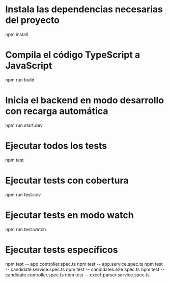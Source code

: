 # Instala las dependencias necesarias del proyecto
npm install

# Compila el código TypeScript a JavaScript
npm run build

# Inicia el backend en modo desarrollo con recarga automática
npm run start:dev


# Ejecutar todos los tests
npm test

# Ejecutar tests con cobertura
npm run test:cov

# Ejecutar tests en modo watch
npm run test:watch

# Ejecutar tests específicos
npm test -- app.controller.spec.ts
npm test -- app.service.spec.ts
npm test -- candidate.service.spec.ts
npm test -- candidates.e2e.spec.ts
npm test -- candidate.controller.spec.ts
npm test -- excel-parser.service.spec.ts